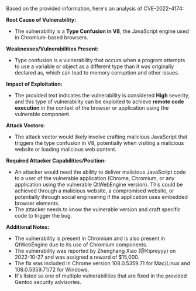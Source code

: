 Based on the provided information, here's an analysis of CVE-2022-4174:

**Root Cause of Vulnerability:**
- The vulnerability is a **Type Confusion in V8**, the JavaScript engine used in Chromium-based browsers.

**Weaknesses/Vulnerabilities Present:**
- Type confusion is a vulnerability that occurs when a program attempts to use a variable or object as a different type than it was originally declared as, which can lead to memory corruption and other issues.

**Impact of Exploitation:**
- The provided text indicates the vulnerability is considered **High** severity, and this type of vulnerability can be exploited to achieve **remote code execution** in the context of the browser or application using the vulnerable component.

**Attack Vectors:**
- The attack vector would likely involve crafting malicious JavaScript that triggers the type confusion in V8, potentially when visiting a malicious website or loading malicious web content.

**Required Attacker Capabilities/Position:**
- An attacker would need the ability to deliver malicious JavaScript code to a user of the vulnerable application (Chrome, Chromium, or any application using the vulnerable QtWebEngine version). This could be achieved through a malicious website, a compromised website, or potentially through social engineering if the application uses embedded browser elements.
- The attacker needs to know the vulnerable version and craft specific code to trigger the bug.

**Additional Notes:**

- The vulnerability is present in Chromium and is also present in QtWebEngine due to its use of Chromium components.
- The vulnerability was reported by Zhenghang Xiao (@Kipreyyy) on 2022-10-27 and was assigned a reward of $15,000.
- The fix was included in Chrome version 108.0.5359.71 for Mac/Linux and 108.0.5359.71/72 for Windows.
- It's listed as one of multiple vulnerabilities that are fixed in the provided Gentoo security advisories.